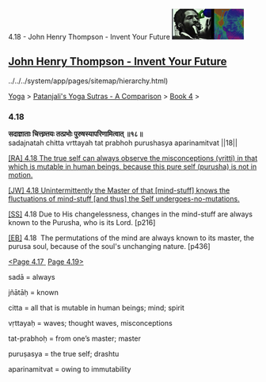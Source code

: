 4.18 - John Henry Thompson - Invent Your Future [![John Henry Thompson - Invent Your Future](../../../_/rsrc/1329567069254/config/customLogo.gif-revision=6.png)](../../../index.html)

[John Henry Thompson - Invent Your Future](../../../index.html)
---------------------------------------------------------------

../../../system/app/pages/sitemap/hierarchy.html)
    

[Yoga](../../../yoga.html)‎ > ‎[Patanjali's Yoga Sutras - A Comparison](../../patanjani.html)‎ > ‎[Book 4](../book-4.html)‎ > ‎

### 4.18

**सदाज्ञाताः चित्तव्र्त्तयः तत्प्रभोः पुरुषस्यापरिणामित्वात् ॥१८॥**  
sadajnatah chitta vrttayah tat prabhoh purushasya aparinamitvat ||18||  
  
  
[\[RA\] 4.18 The true self can always observe the misconceptions (vritti) in that which is mutable in human beings, because this pure self (purusha) is not in motion.](http://www.ashtangayoga.info/source-texts/yoga-sutra-patanjali/chapter-4/item/sadajnatah-chitta-vrttayah-prabhoh-purushasya/)  
  
[\[JW\] 4.18 Unintermittently the Master of that \[mind-stuff\] knows the fluctuations of mind-stuff \[and thus\] the Self undergoes-no-mutations.](http://books.google.com/books?id=YzFImjtOxUwC&pg=PA328&ci=184%2C247%2C774%2C79&source=bookclip)  
  
[\[SS\]](http://www.amazon.com/Yoga-Sutras-Patanjali-Commentary-Satchidananda/dp/0932040381) 4.18 Due to His changelessness, changes in the mind-stuff are always known to the Purusha, who is its Lord. \[p216\]  
  
[\[EB\]](http://www.amazon.com/Yoga-Sutras-Patanjali-Translation-Commentary/dp/0865477361/ref=sr_1_1?ie=UTF8&s=books&qid=1250508322&sr=1-1) 4.18  The permutations of the mind are always known to its master, the purusa soul, because of the soul's unchanging nature. \[p436\]  
  
  
[<Page 4.17](417.html)[ ](415.html) [Page 4.19>](419.html)  

sadā = always  
  
jñātāḥ = known  
  
citta = all that is mutable in human beings; mind; spirit  
  
vṛttayaḥ = waves; thought waves, misconceptions  
  
tat-prabhoḥ = from one’s master; master  
  
puruṣasya = the true self; drashtu  
  
aparinamitvat = owing to immutability


